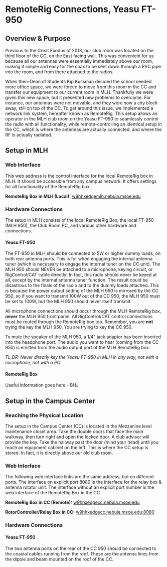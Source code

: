 # RemoteRig Connections, Yeasu FT-950

## Overview & Purpose

Previous to the Great Exodus of 2018, our club room was located on the third floor of the CC, on the East facing wall. This was convenient for us because all our antennas were essentially immediately above our room, making it simple and easy for the coax to be sent down through a PVC pipe into the room, and from there attached to the radios.

When then-Dean of Students Kip Kussman decided the school needed more office space, we were forced to move from this room in the CC and transfer our equipment to our current room in MLH. Thankfully we were given this new space, but it presented new problems to overcome. For instance, our antennas were not movable, and they were now a city block away, still on top of the CC. To get around this issue, we implemented a network link system, hereafter known as RemoteRig. This setup allows an operator in the MLH club room on the Yeasu FT-950 to seamlessly control the radio with all functionality, while remote-controlling an identical setup in the CC, which is where the antennas are actually connected, and where the RF is actually radiated.

## Setup in MLH

### Web Interface

This web address is the control interface for the local RemoteRig box in MLH. It should be accessible from any campus network. It offers settings for all functionality of the RemoteRig box.

**RemoteRig Box in MLH (Local):** [w9hhxedgemlh.nebula.msoe.edu](http://w9hhxedgemlh.nebula.msoe.edu)

### Hardware Connections

The setup in MLH consists of the local RemoteRig Box, the local FT-950 (MLH 950), the Club Room PC, and various other hardware and connections.

#### Yeasu FT-950

The FT-950 in MLH should be connected to 5W or higher dummy loads, on both rear antenna ports. This is for when engaging the internal antenna tuner (which is necessary to engage the internal tuner on the CC unit). The MLH 950 should NEVER be attached to a microphone, keying circuit, or RigControl/CAT cable directly! In fact, this radio should never be keyed at all, except by the internal antenna tuner function. The result could be disastrous to the finals of the radio and to the dummy loads attached. This is because the power output setting of the MLH 950 is mirrored by the CC 950, so if you want to transmit 100W out of the CC 950, the MLH 950 must be set to 100W, but the MLH 950 should never itself transmit.

All microphone connections should occur through the MLH RemoteRig box, **never** the MLH 950 front panel. All RigControl/CAT control connections must be routed through the RemoteRig box too. Remember, you are **not** trying the key the MLH 950. You are trying to key the CC 950. 

To mute the speaker of the MLH 950, a 1/4" jack adaptor has been inserted into the headphone port. The audio you want to hear (coming from the CC 950) is emitted from the audio output port of the MLH RemoteRig box.

*TL;DR: Never directly key the Yeasu FT-950 in MLH in any way, not with a microphone, not with a PC.*

#### RemoteRig Box

Useful information goes here - BHJ



## Setup in the Campus Center

### Reaching the Physical Location

The setup in the Campus Center (CC) is located in the Mezzanine level maintenance closet area. Take the double doors that face the main walkway, then turn right and open the locked door. A club advisor will provide the key. Take the hallway past the door (mind your head) until you reach an equipment cabinet on the left. This is where the CC setup is stored. In fact, it is directly above our old club room. 

### Web Interface

The following web interface links are the same address, but on different ports. The interface on explicit port 8080 is the interface for the relay box & antenna rotator unit. The interface without an explicit port number is the web interface of the RemoteRig Box in the CC.

**RemoteRig Box in CC (Remote):** [w9hhxedgecc.nebula.msoe.edu](http://w9hhxedgecc.nebula.msoe.edu)

**RotorController/Relay Box in CC:** [w9hhxedgecc.nebula.msoe.edu:8080](http://w9hhxedgecc.nebula.msoe.edu:8080)

### Hardware Connections

#### Yeasu FT-950

The two antenna ports on the rear of the CC 950 should be connected to the coaxial cables running from the roof. These are the antenna lines from the dipole and beam mounted on the roof of the CC.